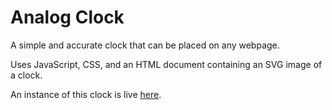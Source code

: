 # Analog Clock
A simple and accurate clock that can be placed on any webpage.

Uses JavaScript, CSS, and an HTML document containing an SVG image of a clock.

An instance of this clock is live [here](https://markab4.github.io/analog-clock/index.html).